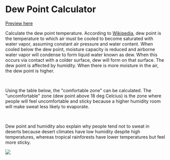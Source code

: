 # Dew Point Calculator

<a href="https://gabrielkheisa.xyz/dpcalc">Preview here</a>

<p>Calculate the dew point temperature. According to <a href="https://en.wikipedia.org/wiki/Dew_point">Wikipedia</a>, dew point is the temperature to which air must be cooled to become saturated with water vapor, assuming constant air pressure and water content. When cooled below the dew point, moisture capacity is reduced and airborne water vapor will condense to form liquid water known as dew. When this occurs via contact with a colder surface, dew will form on that surface. The dew point is affected by humidity. When there is more moisture in the air, the dew point is higher.</p>
<br>
<p>Using the table below, the "comfortable zone" can be calculated. The "uncomfortable" zone (dew point above 18 deg Celcius) is the zone where people will feel uncomfortable and sticky because a higher humidity room will make sweat less likely to evaporate.</p>
<br>
<p>Dew point and humidity also explain why people tend not to sweat in deserts because desert climates have low humidity despite high temperatures, whereas tropical rainforests have lower temperatures but feel more sticky.</p>

<img src="https://www.mrfixitbali.com/images/articleimages/dew-point-chart-compact.jpg">
